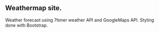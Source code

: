 ## Weathermap site.

Weather forecast using 7timer weather API and GoogleMaps API.
Styling done with Bootstrap.

